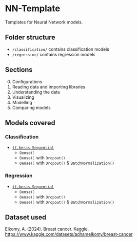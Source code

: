 # NN-Template

Templates for Neural Network models.

## Folder structure

- `/classification/` contains classification models
- `/regression/` contains regression models

## Sections

0. Configurations
1. Reading data and importing libraries
2. Understanding the data
3. Visualizing
4. Modelling
5. Comparing models

## Models covered

### Classification

- [`tf.keras.Sequential`](https://www.tensorflow.org/api_docs/python/tf/keras/Sequential)
  - `Dense()`
  - `Dense()` with `Dropout()`
  - `Dense()` with `Dropout()` & `BatchNormalization()`

### Regression

- [`tf.keras.Sequential`](https://www.tensorflow.org/api_docs/python/tf/keras/Sequential)
  - `Dense()`
  - `Dense()` with `Dropout()`
  - `Dense()` with `Dropout()` & `BatchNormalization()`

## Dataset used

<!-- APA 7th edition -->
<!-- https://www.scribbr.com/citation/generator -->

Elkomy, A. (2024). Breast cancer. Kaggle. <https://www.kaggle.com/datasets/adhamelkomy/breast-cancer>
